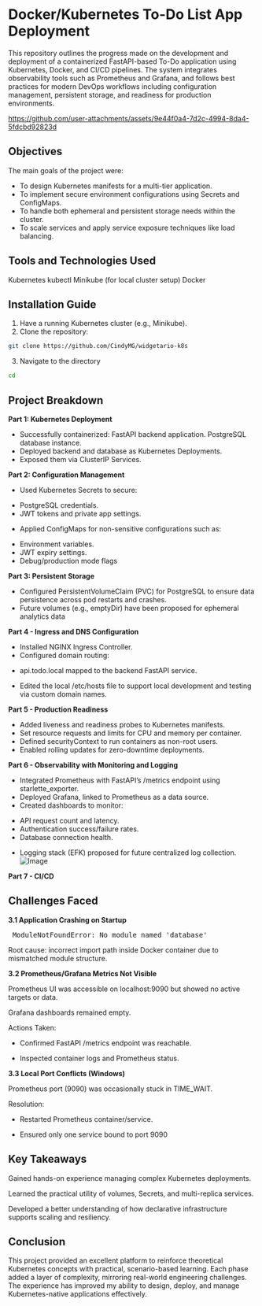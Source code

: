# Docker/Kubernetes To-Do List App Deployment

This repository outlines the progress made on the development and deployment of a containerized
FastAPI-based To-Do application using Kubernetes, Docker, and CI/CD pipelines. The system
integrates observability tools such as Prometheus and Grafana, and follows best practices for modern
DevOps workflows including configuration management, persistent storage, and readiness for production
environments.

https://github.com/user-attachments/assets/9e44f0a4-7d2c-4994-8da4-5fdcbd92823d

## Objectives

The main goals of the project were:

- To design Kubernetes manifests for a multi-tier application.
- To implement secure environment configurations using Secrets and ConfigMaps.
- To handle both ephemeral and persistent storage needs within the cluster.
- To scale services and apply service exposure techniques like load balancing.

## Tools and Technologies Used

Kubernetes
kubectl
Minikube (for local cluster setup)
Docker

## Installation Guide

1. Have a running Kubernetes cluster (e.g., Minikube).
2. Clone the repository:

```bash
git clone https://github.com/CindyMG/widgetario-k8s
```
3. Navigate to the directory
```bash
cd 
```

## Project Breakdown

**Part 1: Kubernetes Deployment**
* Successfully containerized:
  FastAPI backend application.
  PostgreSQL database instance.
* Deployed backend and database as Kubernetes Deployments.
* Exposed them via ClusterIP Services.

**Part 2: Configuration Management**
* Used Kubernetes Secrets to secure:
 - PostgreSQL credentials.
 - JWT tokens and private app settings.
* Applied ConfigMaps for non-sensitive configurations such as:
 - Environment variables.
 - JWT expiry settings.
 - Debug/production mode flags

**Part 3: Persistent Storage**
* Configured PersistentVolumeClaim (PVC) for PostgreSQL to ensure data persistence across pod restarts and crashes.
* Future volumes (e.g., emptyDir) have been proposed for ephemeral analytics data

**Part 4 - Ingress and DNS Configuration**
* Installed NGINX Ingress Controller.
* Configured domain routing:
 - api.todo.local mapped to the backend FastAPI service.
* Edited the local /etc/hosts file to support local development and testing via custom domain names.

**Part 5 - Production Readiness**
* Added liveness and readiness probes to Kubernetes manifests.
* Set resource requests and limits for CPU and memory per container.
* Defined securityContext to run containers as non-root users.
* Enabled rolling updates for zero-downtime deployments.

 **Part 6 - Observability with Monitoring and Logging**
* Integrated Prometheus with FastAPI’s /metrics endpoint using starlette_exporter.
* Deployed Grafana, linked to Prometheus as a data source.
* Created dashboards to monitor:
 - API request count and latency.
 - Authentication success/failure rates.
 - Database connection health.
* Logging stack (EFK) proposed for future centralized log collection.
![Image](https://github.com/user-attachments/assets/69e64102-dd93-4237-b697-e12382d7b114)


 **Part 7 - CI/CD**


## Challenges Faced

**3.1 Application Crashing on Startup**

<pre> ModuleNotFoundError: No module named 'database' </pre>

Root cause: incorrect import path inside Docker container due to mismatched module structure.

**3.2 Prometheus/Grafana Metrics Not Visible**

Prometheus UI was accessible on localhost:9090 but showed no active targets or data.

Grafana dashboards remained empty.

Actions Taken:

  - Confirmed FastAPI /metrics endpoint was reachable.

  - Inspected container logs and Prometheus status.
  
**3.3 Local Port Conflicts (Windows)**

Prometheus port (9090) was occasionally stuck in TIME_WAIT.

Resolution:

- Restarted Prometheus container/service.
   
- Ensured only one service bound to port 9090

## Key Takeaways

Gained hands-on experience managing complex Kubernetes deployments.

Learned the practical utility of volumes, Secrets, and multi-replica services.

Developed a better understanding of how declarative infrastructure supports scaling and resiliency.

## Conclusion

This project provided an excellent platform to reinforce theoretical Kubernetes concepts with practical, scenario-based learning. Each phase added a layer of complexity, mirroring real-world engineering challenges. The experience has improved my ability to design, deploy, and manage Kubernetes-native applications effectively.
